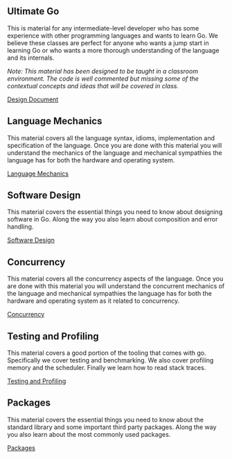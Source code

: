 ## Ultimate Go

This is material for any intermediate-level developer who has some experience with other programming languages and wants to learn Go. We believe these classes are perfect for anyone who wants a jump start in learning Go or who wants a more thorough understanding of the language and its internals.

*Note: This material has been designed to be taught in a classroom environment. The code is well commented but missing some of the contextual concepts and ideas that will be covered in class.*

[Design Document](../../go/README.md)

## Language Mechanics

This material covers all the language syntax, idioms, implementation and specification of the language. Once you are done with this material you will understand the mechanics of the language and mechanical sympathies the language has for both the hardware and operating system. 

[Language Mechanics](language/README.md)

## Software Design

This material covers the essential things you need to know about designing software in Go. Along the way you also learn about composition and error handling.

[Software Design](design/README.md)

## Concurrency

This material covers all the concurrency aspects of the language. Once you are done with this material you will understand the concurrent mechanics of the language and mechanical sympathies the language has for both the hardware and operating system as it related to concurrency.

[Concurrency](concurrency/README.md)

## Testing and Profiling

This material covers a good portion of the tooling that comes with go. Specifically we cover testing and benchmarking. We also cover profiling memory and the scheduler. Finally we learn how to read stack traces.

[Testing and Profiling](tooling/README.md)

## Packages

This material covers the essential things you need to know about the standard library and some important third party packages. Along the way you also learn about the most commonly used packages.

[Packages](packages/README.md)
